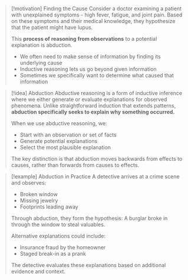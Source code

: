 > [!motivation] Finding the Cause
> Consider a doctor examining a patient with unexplained symptoms - high fever, fatigue, and joint pain. Based on these symptoms and their medical knowledge, they hypothesize that the patient might have lupus.
> 
> This **process of reasoning from observations** to a potential explanation is abduction.
> 
> - We often need to make sense of information by finding its underlying cause
> - Inductive reasoning lets us go beyond given information
> - Sometimes we specifically want to determine what caused that information

> [!idea] Abduction 
> Abductive reasoning is a form of inductive inference where we either generate or evaluate explanations for observed phenomena. Unlike straightforward induction that extends patterns, **abduction specifically seeks to explain why something occurred.**
> 
> When we use abductive reasoning, we:
> - Start with an observation or set of facts
> - Generate potential explanations
> - Select the most plausible explanation
>
> The key distinction is that abduction moves backwards from effects to causes, rather than forwards from causes to effects.

> [!example] Abduction in Practice
> A detective arrives at a crime scene and observes:
> - Broken window
> - Missing jewelry
> - Footprints leading away
>
> Through abduction, they form the hypothesis: A burglar broke in through the window to steal valuables.
>
> Alternative explanations could include:
> - Insurance fraud by the homeowner
> - Staged break-in as a prank
> 
> The detective evaluates these explanations based on additional evidence and context.